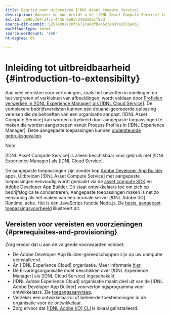 ```yaml
---
title: Begrijp over uitbreiden [!DNL Asset Compute Service]
description: Wanneer en hoe breidt u de [!DNL Asset Compute Service] functionaliteit voor aangepaste middelenverwerking.
exl-id: 3b903364-34cc-44d5-9a03-24a0102cf85d
source-git-commit: 5257e091730f3672c46dfbe45c3e697a6555e6b1
workflow-type: tm+mt
source-wordcount: '260'
ht-degree: 0%

---
```


# Inleiding tot uitbreidbaarheid {#introduction-to-extensibilty}

Aan veel vereisten voor vertoningen, zoals het omzetten in indelingen en het vergroten of verkleinen van afbeeldingen, wordt voldaan door [Profielen verwerken in [!DNL Experience Manager] als [!DNL Cloud Service]](https://experienceleague.adobe.com/docs/experience-manager-cloud-service/assets/asset-microservices-overview.html). De complexere bedrijfsvereisten kunnen een douane-gecreeerde oplossing vereisen die de behoeften van een organisatie aanpast. [!DNL Asset Compute Service] kan worden uitgebreid door aangepaste toepassingen te maken die worden aangeroepen vanuit Process Profiles in [!DNL Experience Manager]. Deze aangepaste toepassingen kunnen [ondersteunde gebruiksgevallen](https://experienceleague.adobe.com/docs/experience-manager-cloud-service/assets/manage/asset-microservices-configure-and-use.html).

>[!NOTE]
>
>[!DNL Asset Compute Service] is alleen beschikbaar voor gebruik met [!DNL Experience Manager] als [!DNL Cloud Service].

De aangepaste toepassingen zijn zonder kop [Adobe Developer App Builder](https://github.com/AdobeDocs/app-builder) apps. Uitbreiden [!DNL Asset Compute Service] met aangepaste toepassingen eenvoudig wordt gemaakt via de [asset compute SDK](https://github.com/adobe/asset-compute-sdk) en Adobe Developer App Builder. Dit staat ontwikkelaars toe om zich op bedrijfslogica te concentreren. Aangepaste toepassingen maken is net zo eenvoudig als het maken van een normale server [!DNL Adobe I/O] Runtime, actie. Het is één JavaScript-functie Node.js. De [basis, aangepast toepassingsvoorbeeld](https://github.com/adobe/asset-compute-example-workers/blob/master/projects/worker-basic/worker-basic.js) illustreert dit.

## Vereisten voor vereisten en voorzieningen {#prerequisites-and-provisioning}

Zorg ervoor dat u aan de volgende voorwaarden voldoet:

* De Adobe Developer App Builder-gereedschappen zijn op uw computer geïnstalleerd.
* An [!DNL Experience Cloud] organisatie. Meer informatie [hier](https://developer.adobe.com/app-builder/docs/getting_started/#acquire-access-and-credentials).
* De Ervaringsorganisatie moet beschikken over [!DNL Experience Manager] als [!DNL Cloud Service] ingeschakeld.
* [!DNL Adobe Experience Cloud] organisatie maakt deel uit van de [!DNL Adobe Developer App Builder] voorvertoningsprogramma voor ontwikkelaars. Zie [toegangsaanvraag](https://developer.adobe.com/app-builder/docs/overview/getting_access).
* Verzeker een ontwikkelaarrol of beheerdertoestemmingen in de organisatie voor de ontwikkelaar.
* Zorg ervoor dat [[!DNL Adobe I/O] CLI](https://github.com/adobe/aio-cli) is lokaal geïnstalleerd.

<!-- TBD for later:

* What all accesses and licenses are required?
* What all permissions are required to create, debug, and deploy custom applications?
* How do developers get access and provision the required apps?
* What is repository management?
* Anything on security and data transfer?
* What about handling personal or sensitive information?
* Custom application SLA is dependent on SLAs of various services it depends on.
* Document how the devs can get to know the KPIs of their custom applications. The KPIs are dependent on the performance at Adobe's side, amongst other things.
-->
